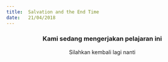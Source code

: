```yaml
---
title:  Salvation and the End Time
date:   21/04/2018
---
```


### <center>Kami sedang mengerjakan pelajaran ini</center>
<center>Silahkan kembali lagi nanti</center>
